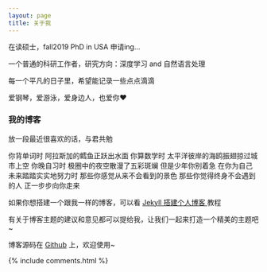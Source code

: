 ```yaml
---
layout: page
title: 关于我 
---
```


在读硕士，fall2019 PhD in USA 申请ing...
<p>
一个普通的科研工作者，研究方向：深度学习 and 自然语言处理
<p>
每一个平凡的日子里，希望能记录一些点点滴滴
<p>
爱钢琴，爱游泳，爱身边人，也爱你❤️

<p>

<h3> 我的博客 </h3>  
<p>
放一段最近很喜欢的话，与君共勉
<p>
你背单词时  
阿拉斯加的鳕鱼正跃出水面  
  你算数学时  
  太平洋彼岸的海鸥振翅掠过城市上空   
你晚自习时   
极圈中的夜空散漫了五彩斑斓   
但是少年你别着急   
在你为自己未来踏踏实实地努力时   
那些你感觉从来不会看到的景色   
那些你觉得终身不会遇到的人   
正一步步向你走来  
<p>

如果你想搭建一个跟我一样的博客，可以看 
<a href="/2016/10/jekyll_tutorials1/"> Jekyll 搭建个人博客 </a>
教程

<p>

有关于博客主题的建议和意见都可以提给我，让我们一起来打造一个精美的主题吧~ 

<p> 

博客源码在 <a target="_blank" href='https://github.com/leopardpan/leopardpan.github.io/'>Github</a> 上，欢迎使用~

<p> 

<p> 

<p> 


{% include comments.html %}

